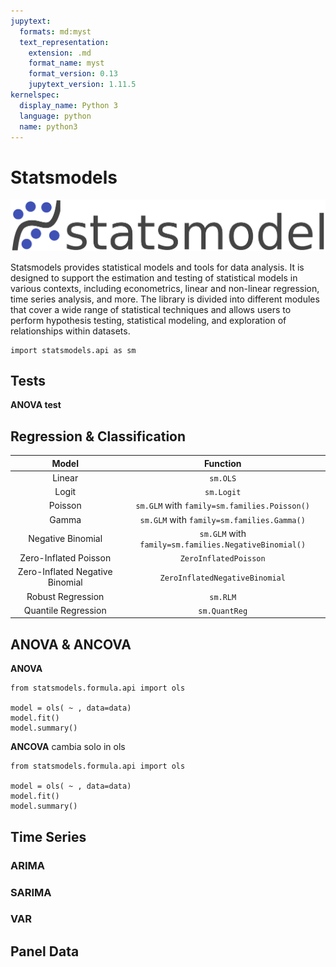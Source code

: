 ```yaml
---
jupytext:
  formats: md:myst
  text_representation:
    extension: .md
    format_name: myst
    format_version: 0.13
    jupytext_version: 1.11.5
kernelspec:
  display_name: Python 3
  language: python
  name: python3
---
```


# Statsmodels

![](images/statsmodels.png)

Statsmodels provides statistical models and tools for data analysis. It is designed to support the estimation and testing of statistical models in various contexts, including econometrics, linear and non-linear regression, time series analysis, and more. The library is divided into different modules that cover a wide range of statistical techniques and allows users to perform hypothesis testing, statistical modeling, and exploration of relationships within datasets. 

```{code-cell}
import statsmodels.api as sm
```

## Tests

**ANOVA test**

## Regression & Classification

| Model | Function |
| :---: | :------: |
| Linear | `sm.OLS` |
| Logit | `sm.Logit` |
| Poisson | `sm.GLM` with `family=sm.families.Poisson()` |
| Gamma | `sm.GLM` with `family=sm.families.Gamma()` |
| Negative Binomial | `sm.GLM` with `family=sm.families.NegativeBinomial()` |
| Zero-Inflated Poisson | `ZeroInflatedPoisson` |
| Zero-Inflated Negative Binomial | `ZeroInflatedNegativeBinomial` |
| Robust Regression | `sm.RLM` |
| Quantile Regression | `sm.QuantReg` |


## ANOVA & ANCOVA

**ANOVA**
```{code-cell}
from statsmodels.formula.api import ols

model = ols( ~ , data=data)
model.fit()
model.summary()
```

**ANCOVA**
cambia solo in ols
```{code-cell}
from statsmodels.formula.api import ols

model = ols( ~ , data=data)
model.fit()
model.summary()
```

## Time Series

### ARIMA
### SARIMA
### VAR


## Panel Data


